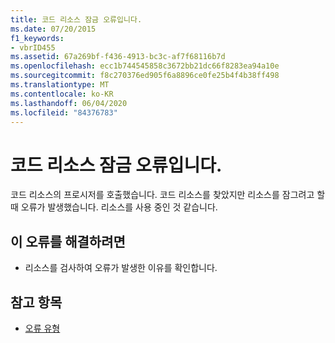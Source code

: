 ```yaml
---
title: 코드 리소스 잠금 오류입니다.
ms.date: 07/20/2015
f1_keywords:
- vbrID455
ms.assetid: 67a269bf-f436-4913-bc3c-af7f68116b7d
ms.openlocfilehash: ecc1b744545858c3672bb21dc66f8283ea94a10e
ms.sourcegitcommit: f8c270376ed905f6a8896ce0fe25b4f4b38ff498
ms.translationtype: MT
ms.contentlocale: ko-KR
ms.lasthandoff: 06/04/2020
ms.locfileid: "84376783"
---
```

# <a name="code-resource-lock-error"></a>코드 리소스 잠금 오류입니다.
코드 리소스의 프로시저를 호출했습니다. 코드 리소스를 찾았지만 리소스를 잠그려고 할 때 오류가 발생했습니다. 리소스를 사용 중인 것 같습니다.  
  
## <a name="to-correct-this-error"></a>이 오류를 해결하려면  
  
- 리소스를 검사하여 오류가 발생한 이유를 확인합니다.  
  
## <a name="see-also"></a>참고 항목

- [오류 유형](../programming-guide/language-features/error-types.md)
